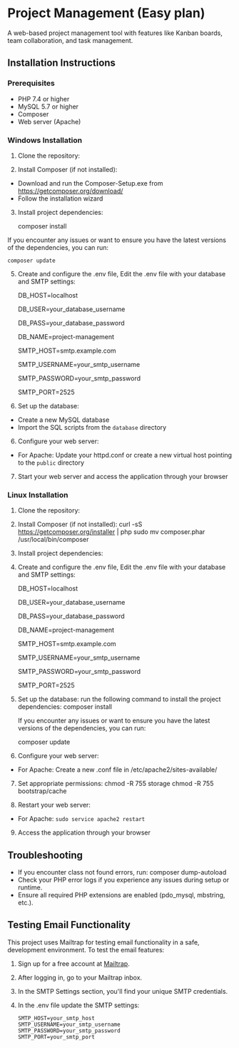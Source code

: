 # Project Management (Easy plan)

A web-based project management tool with features like Kanban boards, team collaboration, and task management.

## Installation Instructions

### Prerequisites

- PHP 7.4 or higher
- MySQL 5.7 or higher
- Composer
- Web server (Apache)

### Windows Installation

1. Clone the repository:

2. Install Composer (if not installed):
- Download and run the Composer-Setup.exe from https://getcomposer.org/download/
- Follow the installation wizard

3. Install project dependencies:
   
    composer install

 If you encounter any issues or want to ensure you have the latest versions of the dependencies, you can run:
   
    composer update

5. Create and configure the .env file, Edit the .env file with your database and SMTP settings:

   DB_HOST=localhost

   DB_USER=your_database_username

   DB_PASS=your_database_password

   DB_NAME=project-management

   SMTP_HOST=smtp.example.com

   SMTP_USERNAME=your_smtp_username

   SMTP_PASSWORD=your_smtp_password

   SMTP_PORT=2525

6. Set up the database:
- Create a new MySQL database
- Import the SQL scripts from the `database` directory

6. Configure your web server:
- For Apache: Update your httpd.conf or create a new virtual host pointing to the `public` directory

7. Start your web server and access the application through your browser



### Linux Installation

1. Clone the repository:

2. Install Composer (if not installed):
   curl -sS https://getcomposer.org/installer | php
   sudo mv composer.phar /usr/local/bin/composer
3. Install project dependencies:

4. Create and configure the .env file, Edit the .env file with your database and SMTP settings:

   DB_HOST=localhost

   DB_USER=your_database_username

   DB_PASS=your_database_password

   DB_NAME=project-management

   SMTP_HOST=smtp.example.com

   SMTP_USERNAME=your_smtp_username

   SMTP_PASSWORD=your_smtp_password

   SMTP_PORT=2525



5. Set up the database: run the following command to install the project dependencies:
    composer install

   If you encounter any issues or want to ensure you have the latest versions of the dependencies, you can run:
   
    composer update


7. Configure your web server:
 - For Apache: Create a new .conf file in /etc/apache2/sites-available/

7. Set appropriate permissions:
   chmod -R 755 storage
   chmod -R 755 bootstrap/cache

8. Restart your web server:
- For Apache: `sudo service apache2 restart`


9. Access the application through your browser

## Troubleshooting

- If you encounter class not found errors, run:
  composer dump-autoload
- Check your PHP error logs if you experience any issues during setup or runtime.
- Ensure all required PHP extensions are enabled (pdo_mysql, mbstring, etc.).



## Testing Email Functionality

This project uses Mailtrap for testing email functionality in a safe, development environment. To test the email features:

1. Sign up for a free account at [Mailtrap](https://mailtrap.io/).

2. After logging in, go to your Mailtrap inbox.

3. In the SMTP Settings section, you'll find your unique SMTP credentials.

4. In the .env file update the SMTP settings:

       SMTP_HOST=your_smtp_host
       SMTP_USERNAME=your_smtp_username
       SMTP_PASSWORD=your_smtp_password
       SMTP_PORT=your_smtp_port


